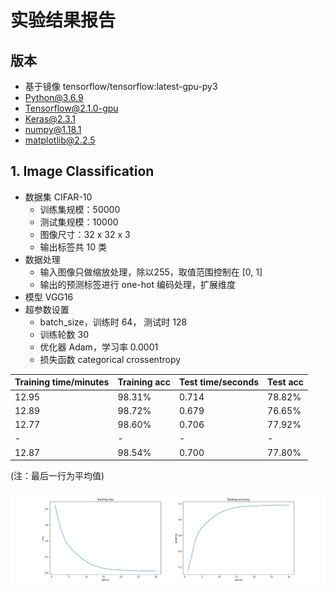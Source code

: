 # 实验结果报告
## 版本
* 基于镜像 tensorflow/tensorflow:latest-gpu-py3
* Python@3.6.9
* Tensorflow@2.1.0-gpu
* Keras@2.3.1
* numpy@1.18.1
* matplotlib@2.2.5

## 1. Image Classification
* 数据集 CIFAR-10
    * 训练集规模：50000
    * 测试集规模：10000
    * 图像尺寸：32 x 32 x 3
    * 输出标签共 10 类
* 数据处理
    * 输入图像只做缩放处理，除以255，取值范围控制在 [0, 1]
    * 输出的预测标签进行 one-hot 编码处理，扩展维度
* 模型 VGG16
* 超参数设置
    * batch_size，训练时 64， 测试时 128
    * 训练轮数 30
    * 优化器 Adam，学习率 0.0001
    * 损失函数 categorical crossentropy

|Training time/minutes|Training acc|Test time/seconds| Test acc|
|--|--|--|--|
|12.95|98.31%|0.714|78.82%|
|12.89|98.72%|0.679|76.65%|
|12.77|98.60%|0.706|77.92%|
|-|-|-|-|
|12.87|98.54%|0.700|77.80%|

(注：最后一行为平均值) 
 
<img src="imgs/dlf1.png" width="600">
